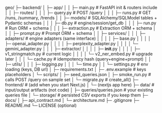 geo/
├─ backend/
│  ├─ app/
│  │  ├─ main.py                 # FastAPI init & routers include
│  │  ├─ routes/
│  │  │  ├─ query.py             # POST /query
│  │  │  ├─ runs.py              # GET /runs, /summary, /trends
│  │  ├─ models/                 # SQLAlchemy/SQLModel tables + Pydantic schemas
│  │  │  ├─ db.py                # engine/session/get_db
│  │  │  ├─ run.py               # Run ORM + schema
│  │  │  ├─ extraction.py        # Extraction ORM + schema
│  │  │  ├─ prompt.py            # Prompt ORM + schema
│  │  ├─ services/
│  │  │  ├─ adapters/            # engine adapters (same interface)
│  │  │  │  ├─ base.py
│  │  │  │  ├─ openai_adapter.py
│  │  │  │  ├─ perplexity_adapter.py
│  │  │  │  └─ gemini_adapter.py
│  │  │  ├─ extractor/
│  │  │  │  ├─ __init__.py
│  │  │  │  ├─ v1_stringmatch.py # current logic
│  │  │  │  └─ v2_ner_embed.py   # upgrade later
│  │  │  └─ cache.py             # idempotency hash (query+engine+prompt)
│  │  ├─ utils/
│  │  │  ├─ logging.py
│  │  │  └─ time.py
│  │  └─ settings.py             # env loading (keys, DB url)
│  ├─ requirements.txt
│  ├─ .env.example               # keys placeholders
│  └─ scripts/
│     ├─ seed_queries.json
│     ├─ smoke_run.py            # calls POST /query on sample set
│     └─ migrate.py              # create_all()
├─ frontend/                      # (add when you start Next.js)
│  └─ (nextjs app here)
├─ data/                          # input/output artifacts (not code)
│  ├─ queries/queries.json        # your existing queries file
│  └─ storage/                    # persisted CSV exports if you keep them
├─ docs/
│  ├─ api_contract.md
│  └─ architecture.md
├─ .gitignore
├─ README.md
└─ LICENSE (optional)
